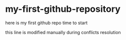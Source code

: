 # my-first-github-repository

here is my first github repo time to start

this line is modified manually during conflicts resolution
